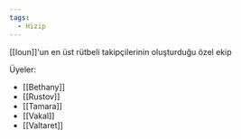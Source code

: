 ```yaml
---  
tags:  
  - Hizip  
---  
```

  
[[Ioun]]'un en üst rütbeli takipçilerinin oluşturduğu özel ekip  
  
Üyeler:  
  
- [[Bethany]]  
- [[Rustov]]  
- [[Tamara]]  
- [[Vakal]]  
- [[Valtaret]]